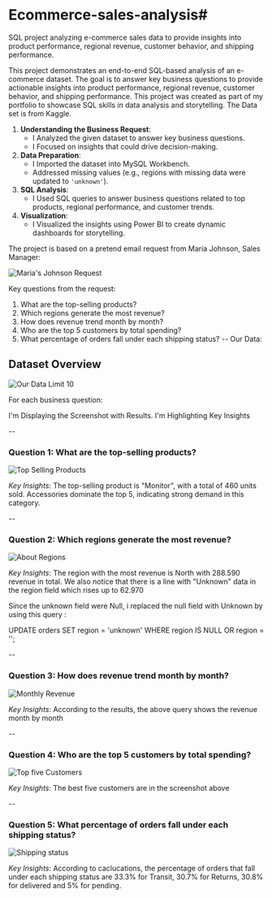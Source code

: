 # Ecommerce-sales-analysis#
SQL project analyzing e-commerce sales data to provide insights into product performance, regional revenue, customer behavior, and shipping performance.

This project demonstrates an end-to-end SQL-based analysis of an e-commerce dataset. The goal is to answer key business questions to provide actionable insights into product performance, regional revenue, customer behavior, and shipping performance.
This project was created as part of my portfolio to showcase SQL skills in data analysis and storytelling. The Data set is from Kaggle.

1. **Understanding the Business Request**:
   - I Analyzed the given dataset to answer key business questions.
   - I Focused on insights that could drive decision-making.
2. **Data Preparation**:
   - I Imported the dataset into MySQL Workbench.
   - Addressed missing values (e.g., regions with missing data were updated to `'unknown'`).
3. **SQL Analysis**:
   - I Used SQL queries to answer business questions related to top products, regional performance, and customer trends.
4. **Visualization**:
   - I Visualized the insights using Power BI to create dynamic dashboards for storytelling.
     
The project is based on a pretend email request from Maria Johnson, Sales Manager:

![Maria's Johnson Request](https://github.com/user-attachments/assets/17164860-71e9-4ffe-b10c-ee211089c5de)



Key questions from the request:
1. What are the top-selling products?
2. Which regions generate the most revenue?
3. How does revenue trend month by month?
4. Who are the top 5 customers by total spending?
5. What percentage of orders fall under each shipping status?
--
Our Data:
## Dataset Overview
![Our Data Limit 10](https://github.com/user-attachments/assets/42e9f03c-0879-4d28-a325-300778b5eaa1)

For each business question:

I'm Displaying the Screenshot with Results.
I'm Highlighting Key Insights


--
### Question 1: What are the top-selling products?

![Top Selling Products](https://github.com/user-attachments/assets/1c67e470-41c6-4076-a685-2018ef19e349)

*Key Insights*:
The top-selling product is "Monitor", with a total of 460 units sold.
Accessories dominate the top 5, indicating strong demand in this category.


--
### Question 2: Which regions generate the most revenue?

![About Regions](https://github.com/user-attachments/assets/4858491f-4732-4060-8aec-aca88902cef7)

*Key Insights*:
The region with the most revenue is North with 288.590 revenue in total.
We also notice that there is a line with "Unknown" data in the region field which rises up to 62.970

Since the unknown field were Null, i replaced the null field with Unknown by using this query :

UPDATE orders
SET region = 'unknown'
WHERE region IS NULL OR region = '';

--
### Question 3: How does revenue trend month by month?

![Monthly Revenue](https://github.com/user-attachments/assets/acf90b0b-002d-4e1c-90e9-9e0f4aef3eaa)

*Key Insights*:
According to the results, the above query shows the revenue month by month

--
### Question 4: Who are the top 5 customers by total spending?

![Top five Customers](https://github.com/user-attachments/assets/effd69bc-9098-4adb-b6cf-059c06b3c618)

*Key Insights*:
The best five customers are in the screenshot above

--
### Question 5: What percentage of orders fall under each shipping status?

![Shipping status](https://github.com/user-attachments/assets/5a72bee8-8696-4ca8-8fcc-7a1bc28d05c3)

*Key Insights*:
According to caclucations, the percentage of orders that fall under each shipping status are 33.3% for Transit, 30.7% for Returns,
 30.8% for delivered and 5% for pending. 























